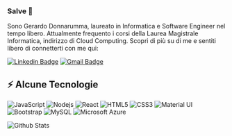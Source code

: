 ### Salve 👋 
Sono Gerardo Donnarumma, laureato in Informatica e Software Engineer nel tempo libero. Attualmente frequento i corsi della Laurea Magistrale Informatica, indirizzo di Cloud Computing.
Scopri di più su di me e sentiti libero di connetterti con me qui: 

[![Linkedin Badge](https://img.shields.io/badge/-gerardodonnarumma99-blue?style=flat-square&logo=Linkedin&logoColor=white&link=https://www.linkedin.com/in/gerardodonnarumma99/)](https://www.linkedin.com/in/gerardodonnarumma99/) 
[![Gmail Badge](https://img.shields.io/badge/-gerardodonnarumma99@gmail.com-c14438?style=flat-square&logo=Gmail&logoColor=white&link=mailto:gerardodonnarumma99@gmail.com)](mailto:gerardodonnarumma99@gmail.com)


## ⚡ Alcune Tecnologie 

![JavaScript](https://img.shields.io/badge/JavaScript-F7DF1E?style=for-the-badge&logo=javascript&logoColor=black) 
![Nodejs](https://img.shields.io/badge/Node.js-43853D?style=for-the-badge&logo=node.js&logoColor=white) 
![React](https://img.shields.io/badge/React-20232A?style=for-the-badge&logo=react&logoColor=61DAFB)
![HTML5](https://img.shields.io/badge/HTML-239120?style=for-the-badge&logo=html5&logoColor=white) 
![CSS3](https://img.shields.io/badge/CSS-239120?&style=for-the-badge&logo=css3&logoColor=white) 
![Material UI](https://img.shields.io/badge/Material--UI-0081CB?style=for-the-badge&logo=material-ui&logoColor=white)
![Bootstrap](https://img.shields.io/badge/Bootstrap-563D7C?style=for-the-badge&logo=bootstrap&logoColor=white) 
![MySQL](https://img.shields.io/badge/MySQL-00000F?style=for-the-badge&logo=mysql&logoColor=white) 
![Microsoft Azure](https://img.shields.io/badge/Microsoft_Azure-0089D6?style=for-the-badge&logo=microsoft-azure&logoColor=white)

![Github Stats](https://github-readme-stats.vercel.app/api?username=gerardodonnarumma99&count_private=true&show_icons=true&include_all_commits=true)
